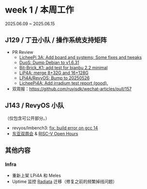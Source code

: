 # week 1 / 本周工作

2025.06.09 ~ 2025.06.15

## J129 / 丁丑小队 / 操作系统支持矩阵

- PR Review
    - [LicheePi 3A: Add board and systems; Some fixes and tweaks](https://github.com/ruyisdk/support-matrix/pull/321)
    - [DuoS: Dump Debian to v1.6.31](https://github.com/ruyisdk/support-matrix/pull/322)
    - [Bit-Brick_K1: add test for bianbu 2.2 minimal](https://github.com/ruyisdk/support-matrix/pull/323)
    - [LiP4A: merge 8+32G and 16+128G](https://github.com/ruyisdk/support-matrix/pull/324)
    - [LPi4A/RevyOS: Bump to 20250526](https://github.com/ruyisdk/support-matrix/pull/325)
    - [LicheePi4A: Add irradium test report (good).](https://github.com/ruyisdk/support-matrix/pull/327)
- 双周报：https://github.com/ruyisdk/wechat-articles/pull/157

## J143 / RevyOS 小队

（仅包含可公开部分。）

- revyos/lmbench3: [fix: build error on gcc 14](https://github.com/revyos/lmbench3/pull/5)
- [东亚双周会](https://docs.google.com/presentation/d/13iJrwJzhYFoKok3ehq69BAWnkhkqILAt9PKB6ti9W1Y/edit?slide=id.g365a87dc147_0_3#slide=id.g365a87dc147_0_3) & [RISC-V Open Hours](https://docs.google.com/presentation/d/1o1kiyiEf6-bbtsUyDOpUHlufqf-pSytKfzFySkYvfUM/edit?slide=id.g2c2a5d80f05_5_0#slide=id.g2c2a5d80f05_5_0)

## 其他内容

### Infra

- 重新上架 LPi4A 和 Meles
- Uptime 监控 [Radiata](https://radiata.kevinmx.top) 迁移（修复之前的频繁掉线问题）